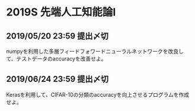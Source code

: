 # 2019S 先端人工知能論Ⅰ

## 2019/05/20 23:59 提出〆切
numpyを利用した多層フィードフォワードニューラルネットワークを改良して、テストデータのaccuracyを改善せよ。

## 2019/06/24 23:59 提出〆切
Kerasを利用して、CIFAR-10の分類のaccuracyを向上させるプログラムを作成せよ。
